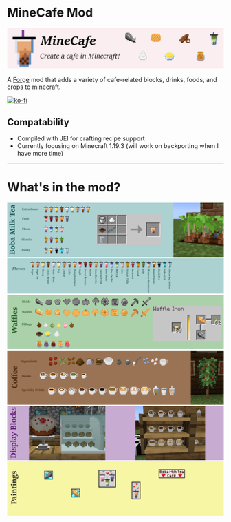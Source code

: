 # MineCafe Mod
![minecafe image](./src/main/resources/minecafe.png)

A [Forge](https://www.curseforge.com/minecraft/mc-mods/minecafe) mod that adds a variety of cafe-related blocks, drinks, foods, and crops to minecraft.

[![ko-fi](https://ko-fi.com/img/githubbutton_sm.svg)](https://ko-fi.com/A0A2I777F)

## Compatability
- Compiled with JEI for crafting recipe support
- Currently focusing on Minecraft 1.19.3 (will work on backporting when I have more time)

---
# What's in the mod?
![milk teas](./tea_images/milk_tea.png)
![milk tea flavors](./tea_images/milk_tea_flavors.png)
![waffles](./tea_images/waffles.png)
![coffee](./tea_images/coffee.png)
![display blocks](./tea_images/display_cases.png)
![paintings](./tea_images/paintings.png)
